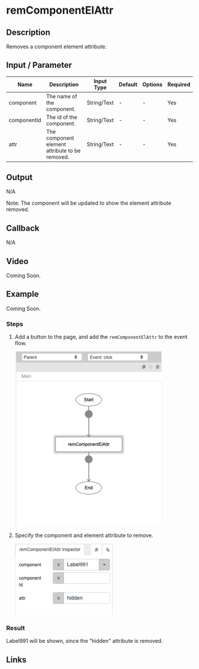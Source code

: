 # remComponentElAttr

## Description

Removes a component element attribute.

## Input / Parameter

| Name | Description | Input Type | Default | Options | Required |
| ------ | ------ | ------ | ------ | ------ | ------ |
| component | The name of the component. | String/Text | - | - | Yes |
| componentId | The id of the component. | String/Text | - | - | Yes | 
| attr | The component element attribute to be removed. | String/Text | - | - | Yes | 

## Output

N/A

Note: The component will be updated to show the element attribute removed.

## Callback

N/A

## Video

Coming Soon.

<!-- Format: [![Video]({image-path})]({url-link}) -->

## Example

Coming Soon.

<!-- Share a scenario, like a user requirements. -->

### Steps

1. Add a button to the page, and add the `remComponentElAttr` to the event flow. 

    ![](./remComponentElAttr-step-1.png)

2. Specify the component and element attribute to remove. 


    ![](./remComponentElAttr-step-2.png)


<!-- Show the steps and share some screenshots.

1. .....

Format: ![]({image-path}) -->

### Result

Label991 will be shown, since the "hidden" attribute is removed. 

<!-- Explain the output.

Format: ![]({image-path}) -->

## Links